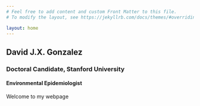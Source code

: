 ```yaml
---
# Feel free to add content and custom Front Matter to this file.
# To modify the layout, see https://jekyllrb.com/docs/themes/#overriding-theme-defaults

layout: home
---
```


## David J.X. Gonzalez
### Doctoral Candidate, Stanford University

#### Environmental Epidemiologist

Welcome to my webpage
